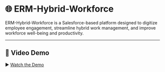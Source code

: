 # 🌐 ERM-Hybrid-Workforce  

ERM-Hybrid-Workforce is a Salesforce-based platform designed to digitize employee engagement, streamline hybrid work management, and improve workforce well-being and productivity.  

---

## 🎥 Video Demo  

▶️ [Watch the Demo](https://drive.google.com/file/d/19XJHeCvr0ShYgh1JtFyA_F8CIvKYG7Tt/view?usp=sharing)  

